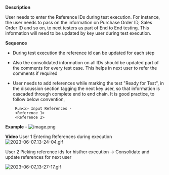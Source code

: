 **Description** 

User needs to enter the Reference IDs during test execution. For instance, the user needs to pass on the information on Purchase Order ID, Sales Order ID and so on, to next testers as part of End to End testing. This information will need to be updated by key user during test execution.

**Sequence**
- During test execution the reference id can be updated for each step 
- Also the consolidated information on all IDs should be updated part of the comments for every test case. This helps in next user to refer the comments if required
- User needs to add references while marking the test "Ready for Test", in the discussion section tagging the next key user, so that information is cascaded through complete end to end chain. It is good practice, to follow below convention,

       Run<x> Input References -
       <Reference 1>
       <Reference 2>

**Example** - 
![image.png](/.attachments/image-d704dca7-e8d1-4f9b-b64a-2e362726ef0d.png)


**Video**
User 1 Entering References during execution
![2023-06-07_13-24-04.gif](/.attachments/2023-06-07_13-24-04-b615f809-7bb3-4607-9bff-61c6f5be9c84.gif)



User 2 Picking reference ids for his/her execution -> Consolidate and update references for next user 

![2023-06-07_13-27-17.gif](/.attachments/2023-06-07_13-27-17-79a9a126-b2c6-4022-a775-dea179bef157.gif)





